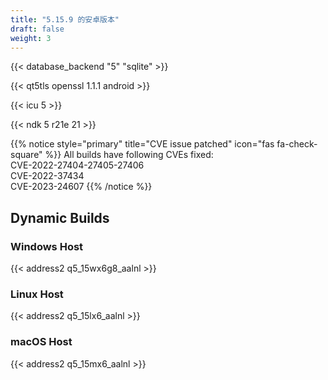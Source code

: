 ```yaml
---
title: "5.15.9 的安卓版本"
draft: false
weight: 3
---
```


{{< database_backend "5" "sqlite" >}}

{{< qt5tls openssl 1.1.1 android >}}

{{< icu 5 >}}

{{< ndk 5 r21e 21 >}}

{{% notice style="primary" title="CVE issue patched" icon="fas fa-check-square" %}}
All builds have following CVEs fixed:  
CVE-2022-27404-27405-27406  
CVE-2022-37434  
CVE-2023-24607
{{% /notice %}}

## Dynamic Builds

### Windows Host

{{< address2 q5_15wx6g8_aalnl >}}

### Linux Host

{{< address2 q5_15lx6_aalnl >}}

### macOS Host

{{< address2 q5_15mx6_aalnl >}}
